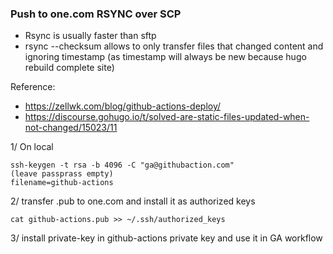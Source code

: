 ### Push to one.com RSYNC over SCP
* Rsync is usually faster than sftp
* rsync --checksum allows to only transfer files that changed content and ignoring timestamp (as timestamp will always be new because hugo rebuild complete site)

Reference:
* https://zellwk.com/blog/github-actions-deploy/
* https://discourse.gohugo.io/t/solved-are-static-files-updated-when-not-changed/15023/11


1/ On local 
```
ssh-keygen -t rsa -b 4096 -C "ga@githubaction.com"
(leave passprass empty)
filename=github-actions
```

2/ transfer .pub to one.com and install it as authorized keys
```
cat github-actions.pub >> ~/.ssh/authorized_keys
```

3/ install private-key in github-actions private key and use it in GA workflow
